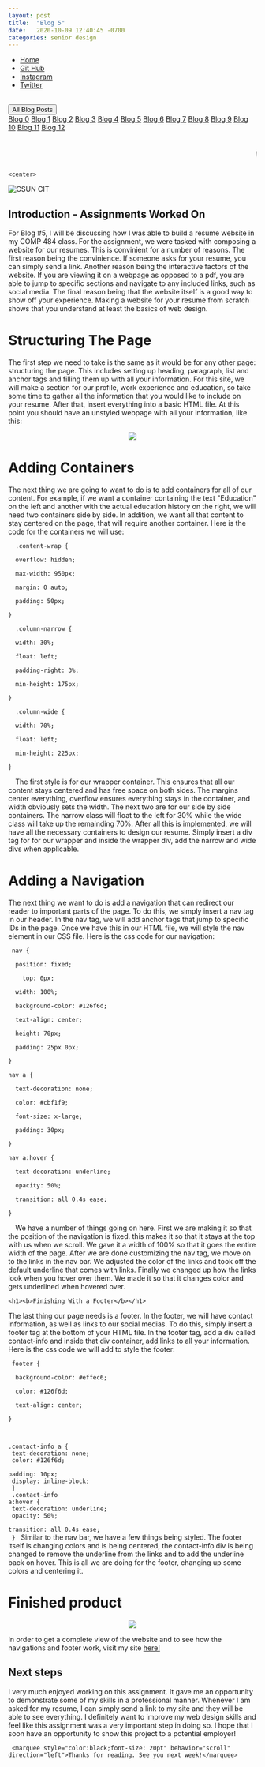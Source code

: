 ```yaml
---
layout: post
title:  "Blog 5"
date:   2020-10-09 12:40:45 -0700
categories: senior design
---
```


<html>



<style>
{% include custom.css %}
</style>

  <title>Blog 5</title>
<body>
<ul class="navbar">
 
  <li class="navbar"><a class="home" href="http://dec98524.github.io/">Home</a></li>
  <li class="navbar"><a href="https://github.com/dec98524/dec98524.github.io">Git Hub</a></li>
  <li class="navbar"><a href="https://www.instagram.com/im.davidcastaneda/">Instagram</a></li>
  <li class="navbar"><a href="https://twitter.com/refilldranks">Twitter</a></li>

</ul>
<br>
<div class="dropdown">
  <button class="dropbtn">All Blog Posts</button>
  <div class="dropdown-content">
    <a href="https://dec98524.github.io/senior/design/2020/08/27/blog-0.html">Blog 0</a>
    <a href="https://dec98524.github.io/senior/design/2020/09/08/blog1.html">Blog 1</a>
    <a href="https://dec98524.github.io/senior/design/2020/09/18/blog2.html">Blog 2</a>
    <a href="https://dec98524.github.io/senior/design/2020/09/25/blog3.html">Blog 3</a>
    <a href="https://dec98524.github.io/senior/design/2020/10/02/blog4.html">Blog 4</a>
    <a href="https://dec98524.github.io/senior/design/2020/10/09/blog5.html">Blog 5</a>
          <a href="https://dec98524.github.io/senior/design/2020/10/16/blog6.html">Blog 6</a>
   <a href="https://dec98524.github.io/senior/design/2020/10/23/blog7.html">Blog 7</a>
                        <a href="https://dec98524.github.io/senior/design/2020/10/30/blog8.html">Blog 8</a>
            <a href="https://dec98524.github.io/senior/design/2020/11/6/blog9.html">Blog 9</a>
      <a href="https://dec98524.github.io/senior/design/2020/11/13/blog10.html">Blog 10</a>
      <a href="https://dec98524.github.io/senior/design/2020/11/20/blog11.html">Blog 11</a>
                  <a href="https://dec98524.github.io/senior/design/2020/12/04/blog12.html">Blog 12</a>





  </div>
</div><br>
<br>
<marquee style="color:black;font-size: 20pt" behavior="scroll" direction="left"><i>Welcome to my blog site!</i></marquee>

    <center>
<img src="https://www.csun.edu/ua/2017logos/Seal-CSUN-Horizontal-186.png" alt="CSUN CIT" align="middle">
</center>

<h2>Introduction - Assignments Worked On</h2>

<p>For Blog #5, I will be discussing how I was able to build a resume website in my COMP 484 class. For the assignment, we were tasked with composing a website for our resumes. This is convinient for a number of reasons. The first reason being the convinience. If someone asks for your resume, you can simply send a link. Another reason being the interactive factors of the website. If you are viewing it on a webpage as opposed to a pdf, you are able to jump to specific sections and navigate to any included links, such as social media. The final reason being that the website itself is a good way to show off your experience. Making a website for your resume from scratch shows that you understand at least the basics of web design.  


      

</p>


 <h1>Structuring The Page</h1>  
<!-- <embed type="text/html" src="https://david-resume.glitch.me/" width="500" height="200"> -->
<p>The first step we need to take is the same as it would be for any other page: structuring the page. This includes setting up heading, paragraph, list and anchor tags and filling them up with all your information. For this site, we will make a section for our profile, work experience and education, so take some time to gather all the information that you would like to include on your resume. After that, insert everything into a basic HTML file. At this point you should have an unstyled webpage with all your information, like this:</p>
   <center>
      <img src="https://i.imgur.com/5TAQbFb.png" align="middle">
</center>
   <h1>Adding Containers</h1>  
<p> The next thing we are going to want to do is to add containers for all of our content. For example, if we want a container containing the text &quot;Education&quot; on the left and another with the actual education history on the right, we will need two containers side by side. In addition, we want all that content to stay centered on the page, that will require another container. Here is the code for the containers we will use:
  <br>
  <code>
  .content-wrap {<br>
  overflow: hidden;<br>
  max-width: 950px;<br>
  margin: 0 auto;<br>
  padding: 50px;<br>
}<br>
  .column-narrow {<br>
  width: 30%;<br>
  float: left;<br>
  padding-right: 3%;<br>
  min-height: 175px;<br>
}<br>
  .column-wide {<br>
  width: 70%;<br>
  float: left;<br>
  min-height: 225px;<br>
}<br>
  </code>
  The first style is for our wrapper container. This ensures that all our content stays centered and has free space on both sides. The margins center everything, overflow ensures everything stays in the container, and width obviously sets the width. The next two are for our side by side containers. The narrow class will float to the left for 30% while the wide class will take up the remainding 70%. After all this is implemented, we will have all the necessary containers to design our resume.  Simply insert a div tag for for our wrapper and inside the wrapper div, add the narrow and wide divs when applicable. 
  </p>
  <h1><b>Adding a Navigation</b></h1>
  <p>
    The next thing we want to do is add a navigation that can redirect our reader to important parts of the page. To do this, we simply insert a nav tag in our header. In the nav tag, we will add anchor tags that jump to specific IDs in the page. Once we have this in our HTML file, we will style the nav element in our CSS file. Here is the css code for our navigation:
        <br>
  <code>
 nav {<br>
  position: fixed;<br>
    top: 0px;<br>
  width: 100%;<br>
  background-color: #126f6d;<br>
  text-align: center;<br>
  height: 70px;<br>
  padding: 25px 0px; <br>
}<br>
nav a {<br>
  text-decoration: none;<br>
  color: #cbf1f9;<br>
  font-size: x-large;<br>
  padding: 30px;<br>
}<br>
nav a:hover {<br>
  text-decoration: underline;<br>
  opacity: 50%;<br>
  transition: all 0.4s ease;<br>
}<br>
  </code>
 We have a number of things going on here. First we are making it so that the position of the navigation is fixed. this makes it so that it stays at the top with us when we scroll. We gave it a width of 100% so that it goes the entire width of the page. After we are done customizing the nav tag, we move on to the links in the nav bar. We adjusted the color of the links and took off the default underline that comes with links. Finally we changed up how the links look when you hover over them. We made it so that it changes color and gets underlined when hovered over.  
    </p>
    
    <h1><b>Finishing With a Footer</b></h1>
  <p>
   The last thing our page needs is a footer. In the footer, we will have contact information, as well as links to our social medias. To do this, simply insert a footer tag at the bottom of your HTML file. In the footer tag, add a div called contact-info and inside that div container, add links to all your information. Here is the css code we will add to style the footer:
        <br>
  <code>
 footer {<br>
  background-color: #effec6;<br>
  color: #126f6d;<br>
  text-align: center;<br>
}<br>

.contact-info a {<br>
  text-decoration: none;<br>
  color: #126f6d;<br>
  padding: 10px;<br>
  display: inline-block;<br>
}<br>
.contact-info a:hover {<br>
  text-decoration: underline;<br>
  opacity: 50%;<br>
  transition: all 0.4s ease;<br>
}
  </code>
Similar to the nav bar, we have a few things being styled. The footer itself is changing colors and is being centered, the contact-info div is being changed to remove the underline from the links and to add the underline back on hover. This is all we are doing for the footer, changing up some colors and centering it.
    </p>

  
   <h1>Finished product</h1>  
  
 <center>
      <img src="https://i.imgur.com/OO5yxY6.png" align="middle">
</center>
<p>In order to get a complete view of the website and to see how the navigations and footer work, visit my site <a href="https://davidwebsite2.glitch.me">here!</a></p>
   
<h2>Next steps</h2>
<p>I very much enjoyed working on this assignment. It gave me an opportunity to demonstrate some of my skills in a professional manner. Whenever I am asked for my resume, I can simply send a link to my site and they will be able to see everything. I definitely want to improve my web design skills and feel like this assignment was a very important step in doing so. I hope that I soon have an opportunity to show this project to a potential employer!</p>
 
 
     <marquee style="color:black;font-size: 20pt" behavior="scroll" direction="left">Thanks for reading. See you next week!</marquee>
</body>
</html>


